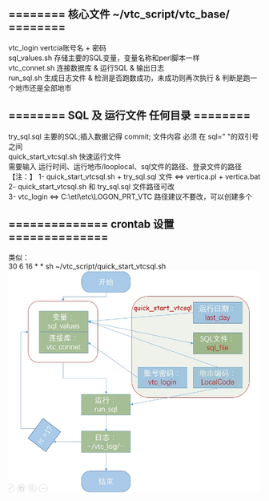 ## ======== 核心文件 ~/vtc_script/vtc_base/ ========
vtc_login      vertcia账号名 + 密码  
sql_values.sh  存储主要的SQL变量，变量名称和perl脚本一样  
vtc_connet.sh  连接数据库 & 运行SQL &  输出日志  
run_sql.sh     生成日志文件 & 检测是否跑数成功，未成功则再次执行 & 判断是跑一个地市还是全部地市  


## ======== SQL 及 运行文件 任何目录 ========
try_sql.sql               主要的SQL;插入数据记得 commit; 文件内容 必须 在 sql=" "的双引号之间  
quick_start_vtcsql.sh     快速运行文件   
    需要输入 运行时间、运行地市/looplocal、sql文件的路径、登录文件的路径  
【注：】
1- quick_start_vtcsql.sh + try_sql.sql 文件 <=> vertica.pl + vertica.bat  
2- quick_start_vtcsql.sh 和 try_sql.sql 文件路径可改  
3- vtc_login <=> C:\etl\etc\LOGON_PRT_VTC  路径建议不要改，可以创建多个  

## ============== crontab 设置 ==============
类似：  
    30 6 16 * * sh ~/vtc_script/quick_start_vtcsql.sh 
![模块流程图](https://github.com/scchy/Toys/blob/master/shell/%E6%A8%A1%E5%9D%97%E7%AE%80%E5%8D%95%E4%BB%8B%E7%BB%8D.jpg)
